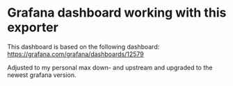 # Grafana dashboard working with this exporter

This dashboard is based on the following dashboard:
https://grafana.com/grafana/dashboards/12579

Adjusted to my personal max down- and upstream and upgraded to the newest grafana version.

